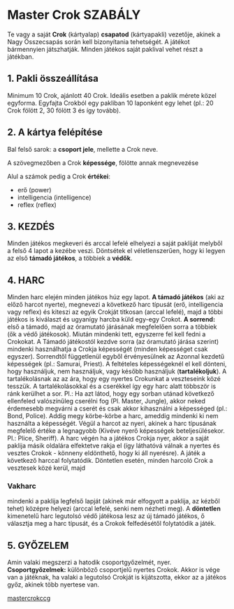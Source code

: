 # Master Crok SZABÁLY

Te vagy a saját **Crok** (kártyalap) **csapatod** (kártyapakli) vezetője, akinek a Nagy Összecsapás során kell bizonyítania tehetségét. A játékot bármennyien játszhatják. Minden játékos saját paklival vehet részt a játékban.

## 1. Pakli összeállítása
Minimum 10 Crok, ajánlott 40 Crok. Ideális esetben a paklik mérete közel egyforma. Egyfajta Crokból egy pakliban 10 laponként egy lehet (pl.: 20 Crok fölött 2, 30 fölött 3 és így tovább).

## 2. A kártya felépítése
Bal felső sarok: a **csoport jele**, mellette a Crok neve.

A szövegmezőben a Crok **képessége**, fölötte annak megnevezése

Alul a számok pedig a Crok **értékei**:
- erő (power)
- intelligencia (intelligence)
- reflex (reflex)

## 3. KEZDÉS
Minden játékos megkeveri és arccal lefelé elhelyezi a saját pakliját melyből a felső 4 lapot a kezébe veszi. Döntsétek el véletlenszerűen, hogy ki legyen az első **támadó játékos**, a többiek a **védők**.

## 4. HARC
Minden harc elején minden játékos húz egy lapot. **A támadó játékos** (aki az előző harcot nyerte), megnevezi a következő harc típusát (erő, intelligencia vagy reflex) és kiteszi az egyik Crokját titkosan (arccal lefelé), majd a többi játékos is kiválaszt és ugyanígy harcba küld egy-egy Crokot. 
**A sorrend:** első a támadó, majd az óramutató járásának megfelelően sorra a többiek (ők a védő játékosok). Miután mindenki tett, egyszerre fel kell fedni a Crokokat. A Támadó játékostól kezdve sorra (az óramutató járása szerint) mindenki használhatja a Crokja képességét (minden képességet csak egyszer). Sorrendtől függetlenül egyből érvényesülnek az Azonnal kezdetű képességek (pl.: Samurai, Priest). A feltételes képességeknél el kell dönteni, hogy használjuk, nem használjuk, vagy később használjuk (**tartalékoljuk**). A tartalékolásnak az az ára, hogy egy nyertes Crokunkat a veszteseink közé tesszük. A tartalékolásokkal és a cserékkel így egy harc alatt többször is ránk kerülhet a sor. Pl.: Ha azt látod, hogy egy sorban utánad következő ellenfeled valószínűleg cserélni fog (Pl. Master, Jungle), akkor neked érdemesebb megvárni a cserét és csak akkor kihasználni a képességed (pl.: Bond, Police). Addig megy körbe-körbe a harc, ameddig mindenki ki nem használta a képességét.
Végül a harcot az nyeri, akinek a harc típusának megfelelő értéke a legnagyobb (Kivéve nyerő képességek beteljesülésekor. Pl.: Plice, Sheriff). A harc végén ha a játékos Crokja nyer, akkor a saját paklija másik oldalára elfektetve rakja el (így láthatóvá válnak a nyertes és vesztes Crokok - könneny eldönthető, hogy ki áll nyerésre). A játék a következő harccal folytatódik. Döntetlen esetén, minden harcoló Crok a vesztesek közé kerül, majd
### Vakharc
mindenki a paklija legfelső lapját (akinek már elfogyott a paklija, az kézből tehet) középre helyezi (arccal lefelé, senki nem nézheti meg). A **döntetlen** kimenetelű harc legutolsó védő játékosa lesz az új támadó játékos, ő választja meg a harc típusát, és a Crokok felfedésétől folytatódik a játék.

## 5. GYŐZELEM
Amin valaki megszerzi a hatodik csoportgyőzelmét, nyer. **Csoportgyőzelmek:** különböző csoportjelű nyertes Crokok. Akkor is vége van a játéknak, ha valaki a legutolsó Crokját is kijátszotta, ekkor az a játékos győz, akinek több nyertese van.

[mastercrokccg](https://mastercrokccg.wordpress.com/2013/01/11/a-kartyajatek-szabalyai/)
